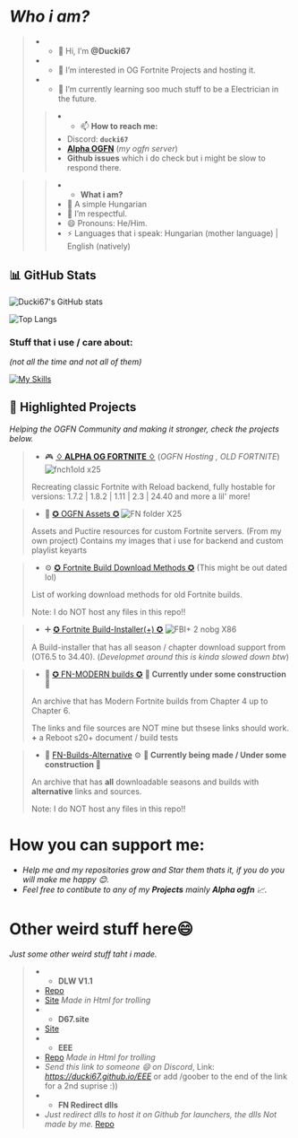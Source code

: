 # _Who i am?_


>- - 👋 Hi, I’m **@Ducki67**                                                    
>- - 👀 I’m interested in OG Fortnite Projects and hosting it.
>- - 🌱 I’m currently learning soo much stuff to be a Electrician in the future.
>
>>- - 📫 **How to reach me:**
>>  - Discord: **`ducki67`**
>>  - [**Alpha OGFN**](https://discord.gg/292V4yQnuk) (*my ogfn server*)
>>  - **Github issues** which i do check but i might be slow to respond there.

>>- - **What i am?**
>>  - 🤲 A simple Hungarian 
>> - 💞️ I’m respectful.
>> - 😄 Pronouns: He/Him.
>> - ⚡ Languages that i speak: Hungarian (mother language) | English (natively)

                                                   


## 📊 GitHub Stats

  ![Ducki67's GitHub stats](https://github-readme-stats.vercel.app/api?username=Ducki67&show_icons=true&theme=tokyonight&hide=issues)

  ![Top Langs](https://github-readme-stats.vercel.app/api/top-langs/?username=Ducki67&layout=compact&theme=tokyonight)

### Stuff that i use / care about:

*(not all the time and not all of them)*

[![My Skills](https://skillicons.dev/icons?i=vscode,visualstudio,nodejs,discordjs,js,html,cpp,cs,mongodb,gmail,discord,&perline=5)](https://skillicons.dev)


## 📌 Highlighted Projects

*Helping the OGFN Community and making it stronger, check the projects below.*
 

 >- 🎮 [**♢ ALPHA OG FORTNITE ♢**](https://github.com/Ducki67/Alpha-OG-Fortnite) (*OGFN Hosting , OLD FORTNITE*)
![fnch1old x25](https://github.com/user-attachments/assets/43dbb773-d309-4cff-af48-662fd6f98055)
>
>Recreating classic Fortnite with Reload backend, fully hostable for versions: 1.7.2 | 1.8.2 | 1.11 | 2.3 | 24.40 and more a lil' more!

 >- 📁  [✪ OGFN Assets ✪](https://github.com/Ducki67/ogfn-assets)  ![FN folder X25](https://github.com/user-attachments/assets/531d7eb4-ce0d-445f-a803-b8c2817353bf)
 >
 > Assets and Puctire resources for custom Fortnite servers. (From my own project)
>Contains my images that i use for backend and custom playlist keyarts


>- ⚙️  [✪ Fortnite Build Download Methods ✪](https://github.com/Ducki67/Fortnite-Build-Download-methods)  (This might be out dated lol)
>
>List of working download methods for old Fortnite builds.
>
>Note: I do NOT host any files in this repo!!

> - ➕ [✪ Fortnite Build-Installer(+) ✪](https://github.com/Ducki67/Fortnite-Build-Installer-Plus)
![FBI+ 2 nobg X86](https://github.com/user-attachments/assets/118def08-a985-4da3-8621-eeff9d970537)
>
>A Build-installer that has all season / chapter download support from (OT6.5 to 34.40). (*Developmet around this is kinda slowed down btw*)

>- 📁 [✪ FN-MODERN builds ✪](https://github.com/Ducki67/FN-Modern-builds) __🚧 Currently under some construction 🚧__
>
>An archive that has Modern Fortnite builds from Chapter 4 up to Chapter 6.
>
>The links and file sources are NOT mine but thsese links should work.
> **+** a Reboot s20+ document / build tests

>- 📁 [FN-Builds-Alternative](https://github.com/Ducki67/FN-Builds-Alternative) ⚙️
__🚧 Currently being made /  Under some construction 🚧__
>
>An archive that has **all** downloadable seasons and builds with **alternative** links and sources.
>
>Note: I do NOT host any files in this repo!!


# How you can support me:

 - *Help me and my repositories grow and Star them thats it, if you do you will make me happy 😊.*
 - *Feel free to contibute to any of my **Projects** mainly **Alpha ogfn** 📈.*


# Other weird stuff here😄

*Just some other weird stuff taht i made.*
>- - **DLW V1.1**
>- [Repo](https://github.com/Ducki67/DLW_CheatV1.1)
>- [Site](https://ducki67.github.io/DLW_CheatV1.1) _Made in Html for trolling_
>- - **D67.site**
>- [Site](https://ducki67.github.io/D67.site/)
>- - **EEE**
>- [Repo](https://github.com/Ducki67/EEE) _Made in Html for trolling_
>- *Send this link to someone 😄 on Discord*, Link: *https://ducki67.github.io/EEE* or add /goober to the end of the link for a 2nd suprise :))
>- - **FN Redirect dlls**
>- *Just redirect dlls to host it on Github for launchers, the dlls Not made by me.* [Repo](https://github.com/Ducki67/Fortnite-redirect-dlls)



<!---
Ducki67/Ducki67 is a ✨ special ✨ repository because its `README.md` (this file) appears on your GitHub profile.
You can click the Preview link to take a look at your changes.
--->
